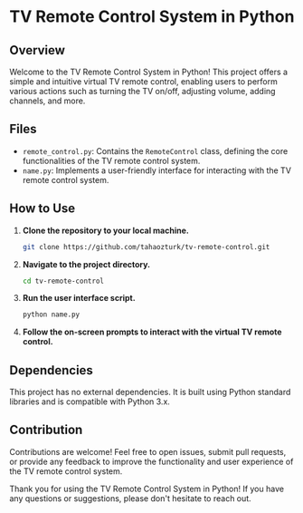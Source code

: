 # TV Remote Control System in Python

## Overview

Welcome to the TV Remote Control System in Python! This project offers a simple and intuitive virtual TV remote control, enabling users to perform various actions such as turning the TV on/off, adjusting volume, adding channels, and more.

## Files

- `remote_control.py`: Contains the `RemoteControl` class, defining the core functionalities of the TV remote control system.
- `name.py`: Implements a user-friendly interface for interacting with the TV remote control system.

## How to Use

1. **Clone the repository to your local machine.**

    ```bash
    git clone https://github.com/tahaozturk/tv-remote-control.git
    ```

2. **Navigate to the project directory.**

    ```bash
    cd tv-remote-control
    ```

3. **Run the user interface script.**

    ```bash
    python name.py
    ```

4. **Follow the on-screen prompts to interact with the virtual TV remote control.**

## Dependencies

This project has no external dependencies. It is built using Python standard libraries and is compatible with Python 3.x.

## Contribution

Contributions are welcome! Feel free to open issues, submit pull requests, or provide any feedback to improve the functionality and user experience of the TV remote control system.

Thank you for using the TV Remote Control System in Python! If you have any questions or suggestions, please don't hesitate to reach out.

